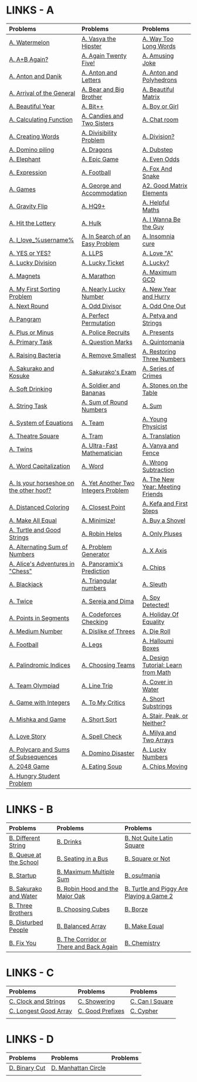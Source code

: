 # LINKS - A
| Problems | Problems | Problems |
| :- | :- | :- |
| [ A. Watermelon ](https://codeforces.com/contest/4/problem/A) | [ A. Vasya the Hipster ](https://codeforces.com/contest/581/problem/A) | [ A. Way Too Long Words ](https://codeforces.com/contest/71/problem/A) |
| [ A. A+B Again? ](https://codeforces.com/contest/1999/problem/A) | [ A. Again Twenty Five! ](https://codeforces.com/contest/630/problem/A) | [ A. Amusing Joke ](https://codeforces.com/contest/141/problem/A) |
| [ A. Anton and Danik ](https://codeforces.com/contest/734/problem/A) | [ A. Anton and Letters ](https://codeforces.com/contest/443/problem/A) | [ A. Anton and Polyhedrons ](https://codeforces.com/problemset/problem/785/A) |
| [ A. Arrival of the General ](https://codeforces.com/contest/144/problem/A) | [ A. Bear and Big Brother ](https://codeforces.com/contest/791/problem/A) | [ A. Beautiful Matrix ](https://codeforces.com/contest/263/problem/A) |
| [ A. Beautiful Year ](https://codeforces.com/contest/271/problem/A) | [ A. Bit++ ](https://codeforces.com/contest/282/problem/A) | [ A. Boy or Girl ](https://codeforces.com/contest/236/problem/A) |
| [ A. Calculating Function ](https://codeforces.com/contest/486/problem/A) | [ A. Candies and Two Sisters ](https://codeforces.com/contest/1335/problem/A) | [ A. Chat room ](https://codeforces.com/contest/58/problem/A) |
| [ A. Creating Words ](https://codeforces.com/contest/1985/problem/A) | [ A. Divisibility Problem ](https://codeforces.com/contest/1328/problem/A) | [ A. Division? ](https://codeforces.com/contest/1669/problem/A) |
| [ A. Domino piling ](https://codeforces.com/contest/50/problem/A) | [ A. Dragons ](https://codeforces.com/contest/230/problem/A) | [ A. Dubstep ](https://codeforces.com/contest/208/problem/A) |
| [ A. Elephant ](https://codeforces.com/contest/617/problem/A) | [ A. Epic Game ](https://codeforces.com/contest/119/problem/A) | [ A. Even Odds ](https://codeforces.com/contest/318/problem/A) |
| [ A. Expression ](https://codeforces.com/contest/479/problem/A) | [ A. Football ](https://codeforces.com/contest/96/problem/A) | [ A. Fox And Snake ](https://codeforces.com/contest/510/problem/A) |
| [ A. Games ](https://codeforces.com/contest/268/problem/A) | [ A. George and Accommodation ](https://codeforces.com/contest/467/problem/A) | [ A2. Good Matrix Elements ](https://codeforces.com/contest/177/problem/A2) |
| [ A. Gravity Flip ](https://codeforces.com/contest/405/problem/A) | [ A. HQ9+ ](https://codeforces.com/contest/133/problem/A) | [ A. Helpful Maths ](https://codeforces.com/contest/339/problem/A) |
| [ A. Hit the Lottery ](https://codeforces.com/contest/996/problem/A) | [ A. Hulk ](https://codeforces.com/contest/705/problem/A) | [ A. I Wanna Be the Guy ](https://codeforces.com/contest/469/problem/A) |
| [ A. I_love_%username% ](https://codeforces.com/contest/155/problem/A) | [ A. In Search of an Easy Problem ](https://codeforces.com/contest/1030/problem/A) | [ A. Insomnia cure ](https://codeforces.com/contest/148/problem/A) |
| [ A. YES or YES? ](https://codeforces.com/contest/1703/problem/A) | [ A. LLPS ](https://codeforces.com/problemset/problem/202/A) | [ A. Love "A" ](https://codeforces.com/contest/1146/problem/A) |
| [ A. Lucky Division ](https://codeforces.com/contest/122/problem/A) | [ A. Lucky Ticket ](https://codeforces.com/contest/146/problem/A) | [ A. Lucky? ](https://codeforces.com/contest/1676/problem/A) |
| [ A. Magnets ](https://codeforces.com/contest/344/problem/A) | [ A. Marathon ](https://codeforces.com/contest/1692/problem/A) | [ A. Maximum GCD ](https://codeforces.com/problemset/problem/1370/A) |
| [ A. My First Sorting Problem ](https://codeforces.com/contest/1971/problem/A) | [ A. Nearly Lucky Number ](https://codeforces.com/contest/110/problem/A) | [ A. New Year and Hurry ](https://codeforces.com/contest/750/problem/A) |
| [ A. Next Round ](https://codeforces.com/contest/158/problem/A) | [ A. Odd Divisor ](https://codeforces.com/contest/1475/problem/A) | [ A. Odd One Out ](https://codeforces.com/contest/1915/problem/A) |
| [ A. Pangram ](https://codeforces.com/contest/520/problem/A) | [ A. Perfect Permutation ](https://codeforces.com/contest/233/problem/A) | [ A. Petya and Strings ](https://codeforces.com/contest/112/problem/A) |
| [ A. Plus or Minus ](https://codeforces.com/contest/1807/problem/A) | [ A. Police Recruits ](https://codeforces.com/contest/427/problem/A) | [ A. Presents ](https://codeforces.com/contest/136/problem/A) |
| [ A. Primary Task ](https://codeforces.com/contest/2000/problem/A) | [ A. Question Marks ](https://codeforces.com/contest/1993/problem/A) | [ A. Quintomania ](https://codeforces.com/contest/2036/problem/A) |
| [ A. Raising Bacteria ](https://codeforces.com/contest/579/problem/A) | [ A. Remove Smallest ](https://codeforces.com/contest/1399/problem/A) | [ A. Restoring Three Numbers ](https://codeforces.com/contest/1154/problem/A) |
| [ A. Sakurako and Kosuke ](https://codeforces.com/problemset/problem/2033/A) | [ A. Sakurako's Exam ](https://codeforces.com/contest/2008/problem/A) | [ A. Series of Crimes ](https://codeforces.com/contest/181/problem/A) |
| [ A. Soft Drinking ](https://codeforces.com/contest/151/problem/A) | [ A. Soldier and Bananas ](https://codeforces.com/contest/546/problem/A) | [ A. Stones on the Table ](https://codeforces.com/contest/266/problem/A) |
| [ A. String Task ](https://codeforces.com/contest/118/problem/A) | [ A. Sum of Round Numbers ](https://codeforces.com/contest/1352/problem/A) | [ A. Sum ](https://codeforces.com/contest/1742/problem/A) |
| [ A. System of Equations ](https://codeforces.com/contest/214/problem/A) | [ A. Team ](https://codeforces.com/contest/231/problem/A) | [ A. Young Physicist ](https://codeforces.com/contest/69/problem/A) |
| [ A. Theatre Square ](https://codeforces.com/contest/1/problem/A) | [ A. Tram ](https://codeforces.com/contest/116/problem/A) | [ A. Translation ](https://codeforces.com/contest/41/problem/A) |
| [ A. Twins ](https://codeforces.com/contest/160/problem/A) | [ A. Ultra-Fast Mathematician ](https://codeforces.com/contest/61/problem/A) | [ A. Vanya and Fence ](https://codeforces.com/contest/677/problem/A) |
| [ A. Word Capitalization ](https://codeforces.com/contest/281/problem/A) | [ A. Word ](https://codeforces.com/contest/59/problem/A) | [ A. Wrong Subtraction ](https://codeforces.com/contest/977/problem/A) |
| [ A. Is your horseshoe on the other hoof? ](https://codeforces.com/contest/228/problem/A) | [ A. Yet Another Two Integers Problem ](https://codeforces.com/contest/1409/problem/A) | [ A. The New Year: Meeting Friends ](https://codeforces.com/contest/723/problem/A) |
| [ A. Distanced Coloring ](https://codeforces.com/contest/2002/problem/A) | [ A. Closest Point ](https://codeforces.com/contest/2004/problem/A) | [ A. Kefa and First Steps ](https://codeforces.com/contest/580/problem/A) |
| [ A. Make All Equal ](https://codeforces.com/contest/2001/problem/A) | [ A. Minimize! ](https://codeforces.com/contest/2009/problem/A) | [ A. Buy a Shovel ](https://codeforces.com/contest/732/problem/A) |
| [ A. Turtle and Good Strings ](https://codeforces.com/contest/2003/problem/A) | [ A. Robin Helps ](https://codeforces.com/contest/2014/problem/A) | [ A. Only Pluses ](https://codeforces.com/contest/1992/problem/A) |
| [ A. Alternating Sum of Numbers ](https://codeforces.com/contest/2010/problem/A) | [ A. Problem Generator ](https://codeforces.com/contest/1980/problem/A) | [ A. X Axis ](https://codeforces.com/contest/1986/problem/A) |
| [ A. Alice's Adventures in "Chess" ](https://codeforces.com/contest/2028/problem/A) | [ A. Panoramix's Prediction ](https://codeforces.com/problemset/problem/80/A) | [ A. Chips ](https://codeforces.com/problemset/problem/92/A) |
| [ A. Blackjack ](https://codeforces.com/problemset/problem/104/A) | [ A. Triangular numbers ](https://codeforces.com/problemset/problem/47/A) | [ A. Sleuth ](https://codeforces.com/problemset/problem/49/A) |
| [ A. Twice ](https://codeforces.com/contest/2037/problem/A) | [ A. Sereja and Dima ](https://codeforces.com/problemset/problem/381/A) | [ A. Spy Detected! ](https://codeforces.com/problemset/problem/1512/A) |
| [ A. Points in Segments ](https://codeforces.com/problemset/problem/1015/A/) | [ A. Codeforces Checking ](https://codeforces.com/problemset/problem/1791/A) | [ A. Holiday Of Equality ](https://codeforces.com/problemset/problem/758/A) |
| [ A. Medium Number ](https://codeforces.com/problemset/problem/1760/A) | [ A. Dislike of Threes ](https://codeforces.com/problemset/problem/1560/A) | [ A. Die Roll ](https://codeforces.com/problemset/problem/9/A) |
| [ A. Football ](https://codeforces.com/problemset/problem/43/A) | [ A. Legs ](https://codeforces.com/problemset/problem/1996/A) | [ A. Halloumi Boxes ](https://codeforces.com/problemset/problem/1903/A) |
| [ A. Palindromic Indices ](https://codeforces.com/problemset/problem/1682/A) | [ A. Choosing Teams ](https://codeforces.com/problemset/problem/432/A) | [ A. Design Tutorial: Learn from Math ](https://codeforces.com/problemset/problem/472/A) |
| [ A. Team Olympiad ](https://codeforces.com/problemset/problem/490/A) | [ A. Line Trip ](https://codeforces.com/problemset/problem/1901/A) | [ A. Cover in Water ](https://codeforces.com/problemset/problem/1900/A) |
| [ A. Game with Integers ](https://codeforces.com/problemset/problem/1899/A) | [ A. To My Critics ](https://codeforces.com/problemset/problem/1850/A) | [ A. Short Substrings ](https://codeforces.com/problemset/problem/1367/A) |
| [ A. Mishka and Game ](https://codeforces.com/problemset/problem/703/A) | [ A. Short Sort ](https://codeforces.com/problemset/problem/1873/A) | [ A. Stair, Peak, or Neither? ](https://codeforces.com/problemset/problem/1950/A) |
| [ A. Love Story ](https://codeforces.com/problemset/problem/1829/A) | [ A. Spell Check ](https://codeforces.com/problemset/problem/1722/A) | [ A. Milya and Two Arrays ](https://codeforces.com/contest/2059/problem/A) |
| [ A. Polycarp and Sums of Subsequences ](https://codeforces.com/problemset/problem/1618/A) | [ A. Domino Disaster ](https://codeforces.com/problemset/problem/1567/A) | [ A. Lucky Numbers ](https://codeforces.com/problemset/problem/1808/A) |
| [ A. 2048 Game ](https://codeforces.com/problemset/problem/1221/A) | [ A. Eating Soup ](https://codeforces.com/problemset/problem/1163/A) | [ A. Chips Moving ](https://codeforces.com/problemset/problem/1213/A) |
| [ A. Hungry Student Problem ](https://codeforces.com/problemset/problem/903/A) | [  ]() | [  ]() |





# LINKS - B
| Problems | Problems | Problems |
| :- | :- | :- |
| [ B. Different String ](https://codeforces.com/contest/1971/problem/B) | [ B. Drinks ](https://codeforces.com/contest/200/problem/B) | [ B. Not Quite Latin Square ](https://codeforces.com/contest/1915/problem/B) |
| [ B. Queue at the School ](https://codeforces.com/contest/266/problem/B) | [ B. Seating in a Bus ](https://codeforces.com/contest/2000/problem/B) | [ B. Square or Not ](https://codeforces.com/contest/2008/problem/B) |
| [ B. Startup ](https://codeforces.com/contest/2036/problem/B) | [ B. Maximum Multiple Sum ](https://codeforces.com/contest/1985/problem/B) | [ B. osu!mania ](https://codeforces.com/contest/2009/problem/B) |
| [ B. Sakurako and Water ](https://codeforces.com/problemset/problem/2033/B) | [ B. Robin Hood and the Major Oak ](https://codeforces.com/contest/2014/problem/B) | [ B. Turtle and Piggy Are Playing a Game 2 ](https://codeforces.com/contest/2003/problem/B) |
| [ B. Three Brothers ](https://codeforces.com/contest/2010/problem/B) | [ B. Choosing Cubes ](https://codeforces.com/contest/1980/problem/B) | [ B. Borze ](https://codeforces.com/problemset/problem/32/B) |
| [ B. Disturbed People ](https://codeforces.com/problemset/problem/1077/B) | [ B. Balanced Array ](https://codeforces.com/problemset/problem/1343/B) | [ B. Make Equal ](https://codeforces.com/problemset/problem/1931/B) |
| [ B. Fix You ](https://codeforces.com/problemset/problem/1391/B) | [ B. The Corridor or There and Back Again ](https://codeforces.com/problemset/problem/1872/B) | [ B. Chemistry ](https://codeforces.com/problemset/problem/1883/B) |




# LINKS - C
| Problems | Problems | Problems |
| :- | :- | :- |
| [ C. Clock and Strings ](https://codeforces.com/contest/1971/problem/C) | [ C. Showering ](https://codeforces.com/contest/1999/problem/C) | [ C. Can I Square ](https://codeforces.com/contest/1915/problem/C) |
| [ C. Longest Good Array ](https://codeforces.com/contest/2008/problem/C) | [ C. Good Prefixes ](https://codeforces.com/contest/1985/problem/C) | [ C. Cypher ](https://codeforces.com/problemset/problem/1703/C) |
| [  ]() | [  ]() | [  ]() |





# LINKS - D
| Problems | Problems | Problems |
| :- | :- | :- |
| [ D. Binary Cut ](https://codeforces.com/contest/1971/problem/D) | [ D. Manhattan Circle ](https://codeforces.com/contest/1985/problem/D) | [  ]() |
| [  ]() | [  ]() | [  ]() |
